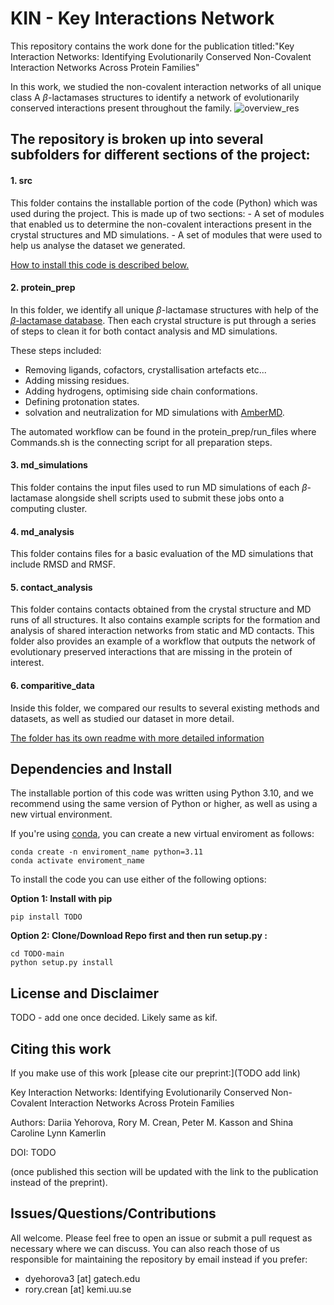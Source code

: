 # KIN - Key Interactions Network

This repository contains the work done for the publication titled:"Key Interaction Networks: Identifying Evolutionarily Conserved Non-Covalent Interaction Networks Across Protein Families"

In this work, we studied the non-covalent interaction networks of all unique class A $\beta$-lactamases structures to identify a network of evolutionarily conserved interactions present throughout the family.
![overview_res](https://github.com/kamerlinlab/tools-project/assets/66267331/a3ccc535-6716-45c0-9556-e4898d96bd97)


## The repository is broken up into several subfolders for different sections of the project:

#### 1. src
   This folder contains the installable portion of the code (Python) which was used during the project. This is made up of two sections:
      - A set of modules that enabled us to determine the non-covalent interactions present in the crystal structures and MD simulations.
      - A set of modules that were used to help us analyse the dataset we generated.

   [How to install this code is described below.](#dependencies-and-install)

#### 2. protein_prep
   In this folder, we identify all unique $\beta$-lactamase structures with help of the [$\beta$-lactamase database](http://bldb.eu/). Then each crystal structure is put through a series of steps to clean it for both contact analysis and MD simulations.

   These steps included:
   - Removing ligands, cofactors, crystallisation artefacts etc...
   - Adding missing residues.
   - Adding hydrogens, optimising side chain conformations.
   - Defining protonation states.
   - solvation and neutralization for MD simulations with [AmberMD](https://ambermd.org/).
     
The automated workflow can be found in the protein_prep/run_files where Commands.sh is the connecting script for all preparation steps. 

#### 3. md_simulations
   This folder contains the input files used to run MD simulations of each $\beta$-lactamase alongside shell scripts used to submit these jobs onto a computing cluster.
   
#### 4. md_analysis
   This folder contains files for a basic evaluation of the MD simulations that include RMSD and RMSF. 
   
#### 5. contact_analysis
   This folder contains contacts obtained from the crystal structure and MD runs of all structures. It also contains example scripts for the formation and analysis of shared interaction networks from static and MD contacts. This folder also provides an example of a workflow that outputs the network of evolutionary preserved interactions that are missing in the protein of interest. 

#### 6. comparitive_data
   Inside this folder, we compared our results to several existing methods and datasets, as well as studied our dataset in more detail.

   [The folder has its own readme with more detailed information](https://github.com/kamerlinlab/tools-project/tree/main/comparitive_data#readme)

## Dependencies and Install
The installable portion of this code was written using Python 3.10, and we recommend using the same version of Python or higher, as well as using a new virtual environment.

If you're using [conda](https://docs.conda.io/projects/conda/en/latest/user-guide/getting-started.html), you can create a new virtual enviroment as follows:
```
conda create -n enviroment_name python=3.11
conda activate enviroment_name
```

To install the code you can use either of the following options:

**Option 1: Install with pip**
```
pip install TODO
```

**Option 2: Clone/Download Repo first and then run setup.py :**

```
cd TODO-main
python setup.py install
```

## License and Disclaimer

TODO - add one once decided. Likely same as kif.


## Citing this work
If you make use of this work [please cite our preprint:](TODO add link)

Key Interaction Networks: Identifying Evolutionarily Conserved Non-Covalent Interaction Networks Across Protein Families

Authors: Dariia Yehorova, Rory M. Crean, Peter M. Kasson and Shina Caroline Lynn Kamerlin

DOI: TODO

(once published this section will be updated with the link to the publication instead of the preprint).



## Issues/Questions/Contributions
All welcome. Please feel free to open an issue or submit a pull request as necessary where we can discuss.
You can also reach those of us responsible for maintaining the repository by email instead if you prefer:
- dyehorova3 [at] gatech.edu
- rory.crean [at] kemi.uu.se
